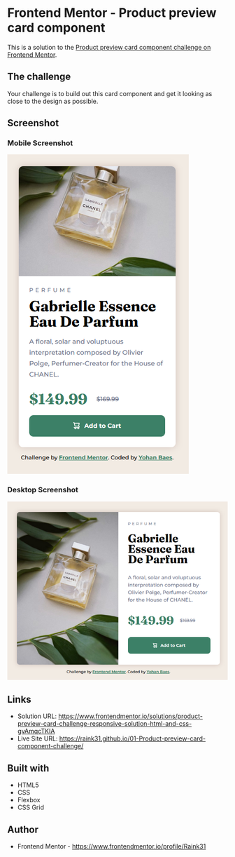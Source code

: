 # Frontend Mentor - Product preview card component

This is a solution to the [Product preview card component challenge on Frontend Mentor](https://www.frontendmentor.io/challenges/product-preview-card-component-GO7UmttRfa).


## The challenge

Your challenge is to build out this card component and get it looking as close to the design as possible.


## Screenshot

### Mobile Screenshot
![mobile screenshot](./assets/images/mobile.png)

### Desktop Screenshot
![desktop screenshot](./assets/images/desktop.png)


## Links

- Solution URL: https://www.frontendmentor.io/solutions/product-preview-card-challenge-responsive-solution-html-and-css-gvAmqcTKIA
- Live Site URL: https://raink31.github.io/01-Product-preview-card-component-challenge/


## Built with

- HTML5
- CSS
- Flexbox
- CSS Grid


## Author

- Frontend Mentor - https://www.frontendmentor.io/profile/Raink31
